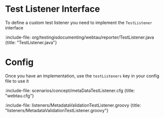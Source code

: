# Test Listener Interface

To define a custom test listener you need to implement the `TestListener` interface

:include-file: org/testingisdocumenting/webtau/reporter/TestListener.java {title: "TestListener.java"}

# Config

Once you have an implementation, use the `testListeners` key in your config file to use it

:include-file: scenarios/concept/metaDataTestListener.cfg {title: "webtau.cfg"}

:include-file: listeners/MetadataValidationTestListener.groovy {title: "listeners/MetadataValidationTestListener.groovy"}